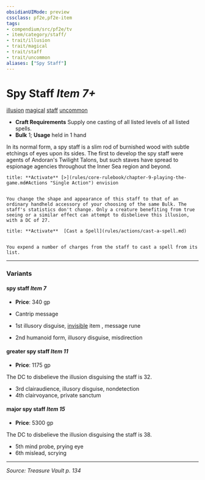```yaml
---
obsidianUIMode: preview
cssclass: pf2e,pf2e-item
tags:
- compendium/src/pf2e/tv
- item/category/staff/
- trait/illusion
- trait/magical
- trait/staff
- trait/uncommon
aliases: ["Spy Staff"]
---
```

# Spy Staff *Item 7+*  
[illusion](illusion.md "Illusion School Trait")  [magical](magical.md "Magical Item Trait")  [staff](Reference/Rules/Traits/staff.md "Staff Item Trait")  [uncommon](uncommon.md "Uncommon Rarity Trait")  

- **Craft Requirements** Supply one casting of all listed levels of all listed spells.
- **Bulk** 1; **Usage** held in 1 hand

In its normal form, a spy staff is a slim rod of burnished wood with subtle etchings of eyes upon its sides. The first to develop the spy staff were agents of Andoran's Twilight Talons, but such staves have spread to espionage agencies throughout the Inner Sea region and beyond.

```ad-embed-ability
title: **Activate** [>](rules/core-rulebook/chapter-9-playing-the-game.md#Actions "Single Action") envision


You change the shape and appearance of this staff to that of an ordinary handheld accessory of your choosing of the same Bulk. The staff's statistics don't change. Only a creature benefiting from true seeing or a similar effect can attempt to disbelieve this illusion, with a DC of 27.
```

```ad-embed-ability
title: **Activate**  [Cast a Spell](rules/actions/cast-a-spell.md)


You expend a number of charges from the staff to cast a spell from its list.
```

---

### Variants

#### spy staff *Item 7*

- **Price**: 340 gp

- Cantrip message
- 1st illusory disguise, [invisible](conditions.md#Invisible) item , message rune
- 2nd humanoid form, illusory disguise, misdirection

#### greater spy staff *Item 11*

- **Price**: 1175 gp

The DC to disbelieve the illusion disguising the staff is 32.

- 3rd clairaudience, illusory disguise, nondetection
- 4th clairvoyance, private sanctum

#### major spy staff *Item 15*

- **Price**: 5300 gp

The DC to disbelieve the illusion disguising the staff is 38.

- 5th mind probe, prying eye
- 6th mislead, scrying

---
*Source: Treasure Vault p. 134*